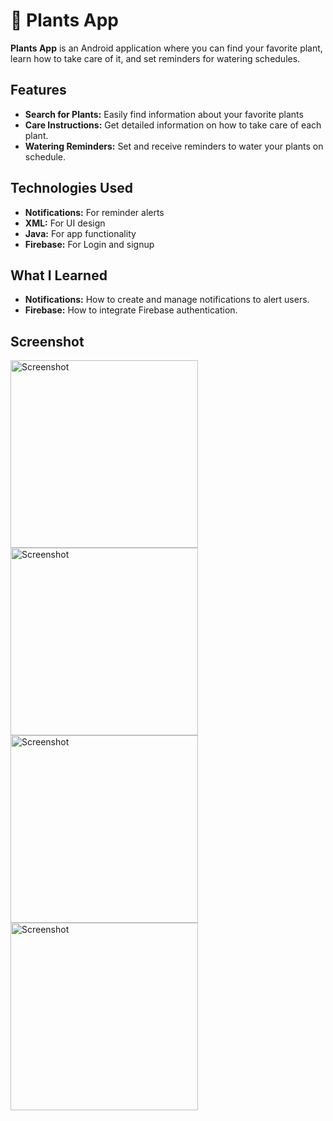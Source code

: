  # 🌿 Plants App 
**Plants App** is an Android application where you can find your favorite plant, learn how to take care of it, and set reminders for watering schedules. 

## Features 
- **Search for Plants:** Easily find information about your favorite plants
- **Care Instructions:** Get detailed information on how to take care of each plant.
- **Watering Reminders:** Set and receive reminders to water your plants on schedule. 

## Technologies Used
- **Notifications:** For reminder alerts
- **XML:** For UI design
- **Java:** For app functionality 
- **Firebase:** For Login and signup

## What I Learned 
- **Notifications:** How to create and manage notifications to alert users.
- **Firebase:** How to integrate Firebase authentication.

## Screenshot

<img src="https://github.com/user-attachments/assets/d96773a2-19d6-4f82-952b-a0d1e984f37e" alt="Screenshot" width="300"/>
<img src="https://github.com/user-attachments/assets/69c0b650-4099-4fd9-be28-b6c4b42846ec" alt="Screenshot" width="300"/>
<img src="https://github.com/user-attachments/assets/ec0745f3-f512-44fa-9e64-c3a1f0f1747b" alt="Screenshot" width="300"/>
<img src="https://github.com/user-attachments/assets/628323ba-72fe-46a3-ab0e-4ca7a6347d36" alt="Screenshot" width="300"/>



